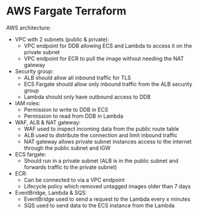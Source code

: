 # AWS Fargate Terraform

AWS architecture:

- VPC with 2 subnets (public & private):
  - VPC endpoint for DDB allowing ECS and Lambda to access it on the private subnet
  - VPC endpoint for ECR to pull the image without needing the NAT gateway
- Security group:
  - ALB should allow all inbound traffic for TLS
  - ECS Fargate should allow only inbound traffic from the ALB security group
  - Lambda should only have outbound access to DDB
- IAM roles:
  - Permission to write to DDB in ECS
  - Permission to read from DDB in Lambda
- WAF, ALB & NAT gateway:
  - WAF used to inspect incoming data from the public route table
  - ALB used to distribute the connection and limit inbound traffic
  - NAT gateway allows private subnet instances access to the internet through the public subnet and IGW
- ECS fargate:
  - Should run in a private subnet (ALB is in the public subnet and forwards traffic to the private subnet)
- ECR:
  - Can be connected to via a VPC endpoint
  - Lifecycle policy which removed untagged images older than 7 days
- EventBridge, Lambda & SQS:
  - EventBridge used to send a request to the Lambda every x minutes
  - SQS used to send data to the ECS instance from the Lambda
